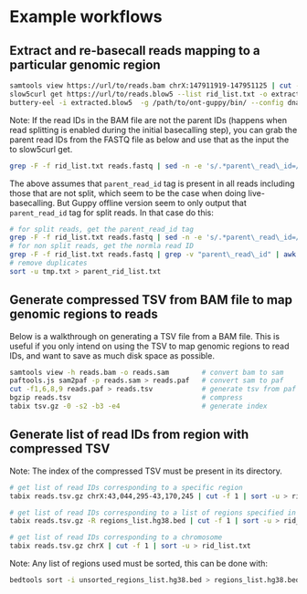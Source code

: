 # Example workflows

## Extract and re-basecall reads mapping to a particular genomic region

```sh
samtools view https://url/to/reads.bam chrX:147911919-147951125 | cut -f1  | sort -u > rid_list.txt
slow5curl get https://url/to/reads.blow5 --list rid_list.txt -o extracted.blow5
buttery-eel -i extracted.blow5  -g /path/to/ont-guppy/bin/ --config dna_r9.4.1_450bps_sup.cfg --device 'cuda:all' -o extracted_sup.fastq # see https://github.com/Psy-Fer/buttery-eel/ for butter-eel options
```

Note: If the read IDs in the BAM file are not the parent IDs (happens when read splitting is enabled during the initial basecalling step), you can grab the parent read IDs from the FASTQ file as below and use that as the input the to slow5curl get.
```sh
grep -F -f rid_list.txt reads.fastq | sed -n -e 's/.*parent\_read\_id=//p' | awk '{print $1}' | sort -u > parent_rid_list.txt
```
The above assumes that `parent_read_id` tag is present in all reads including those that are not split, which seem to be the case when doing live-basecalling. But Guppy offline version seem to only output that `parent_read_id` tag for split reads. In that case do this:
```sh
# for split reads, get the parent_read_id tag
grep -F -f rid_list.txt reads.fastq | sed -n -e 's/.*parent\_read\_id=//p' | awk '{print $1}' > tmp.txt
# for non split reads, get the normla read ID
grep -F -f rid_list.txt reads.fastq | grep -v "parent\_read\_id" | awk '{print $1}' | tr -d '@' >> tmp.txt
# remove duplicates
sort -u tmp.txt > parent_rid_list.txt
```

## Generate compressed TSV from BAM file to map genomic regions to reads

Below is a walkthrough on generating a TSV file from a BAM file. This is useful if you only intend on using the TSV to map genomic regions to read IDs, and want to save as much disk space as possible.

```sh
samtools view -h reads.bam -o reads.sam        # convert bam to sam
paftools.js sam2paf -p reads.sam > reads.paf   # convert sam to paf
cut -f1,6,8,9 reads.paf > reads.tsv            # generate tsv from paf
bgzip reads.tsv                                # compress
tabix tsv.gz -0 -s2 -b3 -e4                    # generate index
```

## Generate list of read IDs from region with compressed TSV

Note: The index of the compressed TSV must be present in its directory.

```sh
# get list of read IDs corresponding to a specific region
tabix reads.tsv.gz chrX:43,044,295-43,170,245 | cut -f 1 | sort -u > rid_list.txt

# get list of read IDs corresponding to a list of regions specified in a sorted bed file
tabix reads.tsv.gz -R regions_list.hg38.bed | cut -f 1 | sort -u > rid_list.txt

# get list of read IDs corresponding to a chromosome
tabix reads.tsv.gz chrX | cut -f 1 | sort -u > rid_list.txt
```

Note: Any list of regions used must be sorted, this can be done with:

```sh
bedtools sort -i unsorted_regions_list.hg38.bed > regions_list.hg38.bed
```
